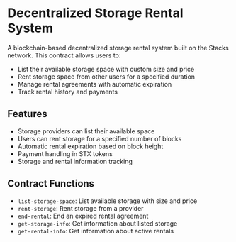 # Decentralized Storage Rental System

A blockchain-based decentralized storage rental system built on the Stacks network. This contract allows users to:

- List their available storage space with custom size and price
- Rent storage space from other users for a specified duration
- Manage rental agreements with automatic expiration
- Track rental history and payments

## Features

- Storage providers can list their available space
- Users can rent storage for a specified number of blocks
- Automatic rental expiration based on block height
- Payment handling in STX tokens
- Storage and rental information tracking

## Contract Functions

- `list-storage-space`: List available storage with size and price
- `rent-storage`: Rent storage from a provider
- `end-rental`: End an expired rental agreement
- `get-storage-info`: Get information about listed storage
- `get-rental-info`: Get information about active rentals
